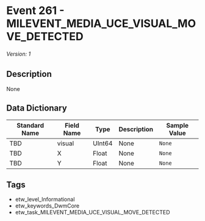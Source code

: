 # Event 261 - MILEVENT_MEDIA_UCE_VISUAL_MOVE_DETECTED
###### Version: 1

## Description
None

## Data Dictionary
|Standard Name|Field Name|Type|Description|Sample Value|
|---|---|---|---|---|
|TBD|visual|UInt64|None|`None`|
|TBD|X|Float|None|`None`|
|TBD|Y|Float|None|`None`|

## Tags
* etw_level_Informational
* etw_keywords_DwmCore
* etw_task_MILEVENT_MEDIA_UCE_VISUAL_MOVE_DETECTED